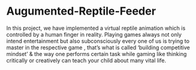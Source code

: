 # Augumented-Reptile-Feeder

In this project, we have implemented a virtual reptile animation which is controlled by a human finger in reality. Playing games always not only intend entertainment but also subconsciously every one of us is trying to master in the respective game , that’s what is called ‘building competitive mindset’ & the way one performs certain task while gaming like thinking critically or creatively  can teach your child about many vital life.
